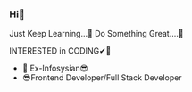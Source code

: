 ### Hi👋
Just Keep Learning...📖
Do Something Great....🙌

INTERESTED in CODING✔🤞

- 🔭 Ex-Infosysian😎
- 😎Frontend Developer/Full Stack Developer
